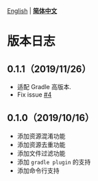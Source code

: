 [English](../en/CHANGELOG.md) | **[简体中文](CHANGELOG.md)**

# 版本日志

## 0.1.1（2019/11/26）
- 适配 Gradle 高版本.
- Fix issue [#4](https://github.com/bytedance/AabResGuard/issues/4)

## 0.1.0（2019/10/16）
- 添加资源混淆功能
- 添加资源去重功能
- 添加文件过滤功能
- 添加 `gradle plugin` 的支持
- 添加命令行支持